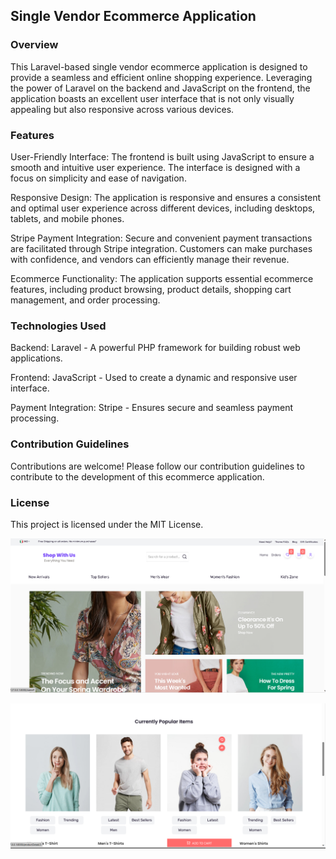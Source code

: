 
<h2>Single Vendor Ecommerce Application</h2>
<h3>Overview</h3>
This Laravel-based single vendor ecommerce application is designed to provide a seamless and efficient online shopping experience. Leveraging the power of Laravel on the backend and JavaScript on the frontend, the application boasts an excellent user interface that is not only visually appealing but also responsive across various devices.

<h3>Features</h3>
User-Friendly Interface: The frontend is built using JavaScript to ensure a smooth and intuitive user experience. The interface is designed with a focus on simplicity and ease of navigation.

Responsive Design: The application is responsive and ensures a consistent and optimal user experience across different devices, including desktops, tablets, and mobile phones.

Stripe Payment Integration: Secure and convenient payment transactions are facilitated through Stripe integration. Customers can make purchases with confidence, and vendors can efficiently manage their revenue.

Ecommerce Functionality: The application supports essential ecommerce features, including product browsing, product details, shopping cart management, and order processing.

<h3>Technologies Used</h3>
Backend: Laravel - A powerful PHP framework for building robust web applications.

Frontend: JavaScript - Used to create a dynamic and responsive user interface.

Payment Integration: Stripe - Ensures secure and seamless payment processing.


<h3>Contribution Guidelines</h3>
Contributions are welcome! Please follow our contribution guidelines to contribute to the development of this ecommerce application.

<h3>License</h3>
This project is licensed under the MIT License.
<br/>
<p align="center">
  <img src="public/screenshot/screenshot1.png" alt="GitHub Logo">
</p>
<p align="center">
  <img src="public/screenshot/screenshot2.png" alt="GitHub Logo">
</p>
